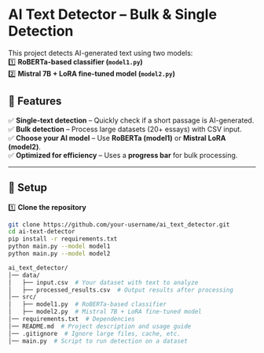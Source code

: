 # **AI Text Detector – Bulk & Single Detection**  

This project detects AI-generated text using two models:  
1️⃣ **RoBERTa-based classifier (`model1.py`)**  
2️⃣ **Mistral 7B + LoRA fine-tuned model (`model2.py`)**  

## **📌 Features**  
✅ **Single-text detection** – Quickly check if a short passage is AI-generated.  
✅ **Bulk detection** – Process large datasets (20+ essays) with CSV input.  
✅ **Choose your AI model** – Use **RoBERTa (model1)** or **Mistral LoRA (model2)**.  
✅ **Optimized for efficiency** – Uses a **progress bar** for bulk processing.  

---

## **📌 Setup**  

1️⃣ **Clone the repository**  
```sh
git clone https://github.com/your-username/ai_text_detector.git
cd ai-text-detector
pip install -r requirements.txt
python main.py --model model1
python main.py --model model2

ai_text_detector/
│── data/
│   ├── input.csv  # Your dataset with text to analyze
│   ├── processed_results.csv  # Output results after processing
│── src/
│   ├── model1.py  # RoBERTa-based classifier
│   ├── model2.py  # Mistral 7B + LoRA fine-tuned model
│── requirements.txt  # Dependencies
│── README.md  # Project description and usage guide
│── .gitignore  # Ignore large files, cache, etc.
│── main.py  # Script to run detection on a dataset



